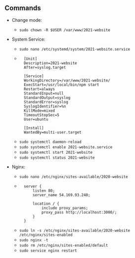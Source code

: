 

## Commands

* Change mode:
    - `sudo chown -R $USER /var/www/2021-website`

* System Service:
    - `sudo nano /etc/systemd/system/2021-website.service`
    - ```
        [Unit]
        Description=2021-website
        After=syslog.target

        [Service]
        WorkingDirectory=/var/www/2021-website/
        ExecStart=/usr/local/bin/npm start
        Restart=always
        StandardInput=null
        StandardOutput=syslog
        StandardError=syslog
        SyslogIdentifier=%n
        KillMode=mixed
        TimeoutStopSec=5
        User=ubuntu

        [Install]
        WantedBy=multi-user.target
        ```
    - `sudo systemctl daemon-reload`
    - `sudo systemctl enable 2021-website.service`
    - `sudo systemctl start 2021-website`
    - `sudo systemctl status 2021-website`


* Nginx:
    - `sudo nano /etc/nginx/sites-available/2020-website`
    - ```
        server {
            listen 80;
            server_name 54.169.93.240;

            location / {
                include proxy_params;
                proxy_pass http://localhost:3000/;
            }
        }
        ```
    - `sudo ln -s /etc/nginx/sites-available/2020-website /etc/nginx/sites-enabled`
    - `sudo nginx -t`
    - `sudo rm /etc/nginx/sites-enabled/default`
    - `sudo service nginx restart`

